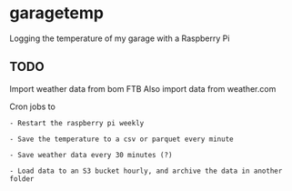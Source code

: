 # garagetemp
Logging the temperature of my garage with a Raspberry Pi


## TODO

Import weather data from bom FTB
Also import data from weather.com 

Cron jobs to

    - Restart the raspberry pi weekly
    
    - Save the temperature to a csv or parquet every minute
    
    - Save weather data every 30 minutes (?)
    
    - Load data to an S3 bucket hourly, and archive the data in another folder

    
